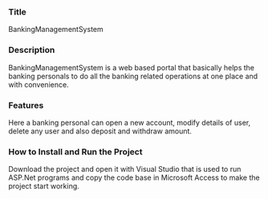 ### Title
BankingManagementSystem

### Description 
BankingManagementSystem is a web based portal that basically helps the banking personals to do all the banking related operations at one place and 
with convenience.

### Features
Here a banking personal can open a new account, modify details of user, delete any user and also deposit and withdraw amount.

### How to Install and Run the Project
Download the project and open it with Visual Studio that is used to run ASP.Net programs and copy the code base in Microsoft Access to make the project 
start working.

